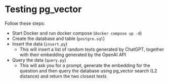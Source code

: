 # Testing pg_vector

Follow these steps:

* Start Docker and run docker compose (```docker compose up -d```)
* Create the database and table (```postgre.sql```)
* Insert the data (```insert.py```)
  * This will insert a list of random texts generated by ChatGPT, together with their embedding generated by the OpenAI API
* Query the data (```query.py```)
  * This will ask you for a prompt, generate the embedding for the question and then query the database using pg_vector search (L2 distance) and return the two closest texts